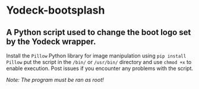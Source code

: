 # Yodeck-bootsplash
A Python script used to change the boot logo set by the Yodeck wrapper.
---
Install the ```Pillow``` Python library for image manipulation using ```pip install Pillow``` put the script in the ```/bin/``` or ```/usr/bin/``` directory and use ```chmod +x``` to enable execution.
Post issues if you encounter any problems with the script.

*Note: The program *must* be ran as root!*
